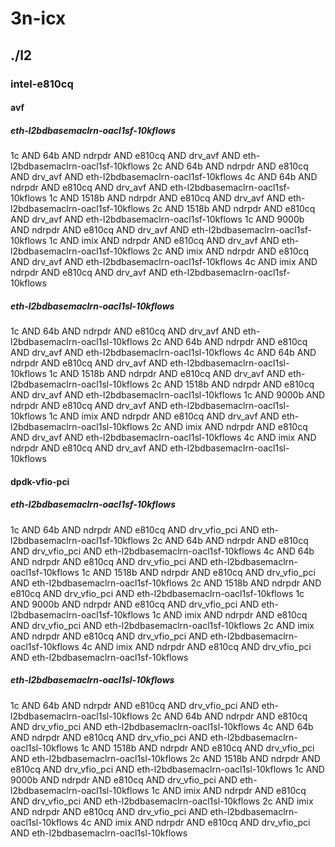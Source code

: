 # 3n-icx
## ./l2
### intel-e810cq
#### avf
##### eth-l2bdbasemaclrn-oacl1sf-10kflows
1c AND 64b AND ndrpdr AND e810cq AND drv_avf AND eth-l2bdbasemaclrn-oacl1sf-10kflows
2c AND 64b AND ndrpdr AND e810cq AND drv_avf AND eth-l2bdbasemaclrn-oacl1sf-10kflows
4c AND 64b AND ndrpdr AND e810cq AND drv_avf AND eth-l2bdbasemaclrn-oacl1sf-10kflows
1c AND 1518b AND ndrpdr AND e810cq AND drv_avf AND eth-l2bdbasemaclrn-oacl1sf-10kflows
2c AND 1518b AND ndrpdr AND e810cq AND drv_avf AND eth-l2bdbasemaclrn-oacl1sf-10kflows
1c AND 9000b AND ndrpdr AND e810cq AND drv_avf AND eth-l2bdbasemaclrn-oacl1sf-10kflows
1c AND imix AND ndrpdr AND e810cq AND drv_avf AND eth-l2bdbasemaclrn-oacl1sf-10kflows
2c AND imix AND ndrpdr AND e810cq AND drv_avf AND eth-l2bdbasemaclrn-oacl1sf-10kflows
4c AND imix AND ndrpdr AND e810cq AND drv_avf AND eth-l2bdbasemaclrn-oacl1sf-10kflows
##### eth-l2bdbasemaclrn-oacl1sl-10kflows
1c AND 64b AND ndrpdr AND e810cq AND drv_avf AND eth-l2bdbasemaclrn-oacl1sl-10kflows
2c AND 64b AND ndrpdr AND e810cq AND drv_avf AND eth-l2bdbasemaclrn-oacl1sl-10kflows
4c AND 64b AND ndrpdr AND e810cq AND drv_avf AND eth-l2bdbasemaclrn-oacl1sl-10kflows
1c AND 1518b AND ndrpdr AND e810cq AND drv_avf AND eth-l2bdbasemaclrn-oacl1sl-10kflows
2c AND 1518b AND ndrpdr AND e810cq AND drv_avf AND eth-l2bdbasemaclrn-oacl1sl-10kflows
1c AND 9000b AND ndrpdr AND e810cq AND drv_avf AND eth-l2bdbasemaclrn-oacl1sl-10kflows
1c AND imix AND ndrpdr AND e810cq AND drv_avf AND eth-l2bdbasemaclrn-oacl1sl-10kflows
2c AND imix AND ndrpdr AND e810cq AND drv_avf AND eth-l2bdbasemaclrn-oacl1sl-10kflows
4c AND imix AND ndrpdr AND e810cq AND drv_avf AND eth-l2bdbasemaclrn-oacl1sl-10kflows
#### dpdk-vfio-pci
##### eth-l2bdbasemaclrn-oacl1sf-10kflows
1c AND 64b AND ndrpdr AND e810cq AND drv_vfio_pci AND eth-l2bdbasemaclrn-oacl1sf-10kflows
2c AND 64b AND ndrpdr AND e810cq AND drv_vfio_pci AND eth-l2bdbasemaclrn-oacl1sf-10kflows
4c AND 64b AND ndrpdr AND e810cq AND drv_vfio_pci AND eth-l2bdbasemaclrn-oacl1sf-10kflows
1c AND 1518b AND ndrpdr AND e810cq AND drv_vfio_pci AND eth-l2bdbasemaclrn-oacl1sf-10kflows
2c AND 1518b AND ndrpdr AND e810cq AND drv_vfio_pci AND eth-l2bdbasemaclrn-oacl1sf-10kflows
1c AND 9000b AND ndrpdr AND e810cq AND drv_vfio_pci AND eth-l2bdbasemaclrn-oacl1sf-10kflows
1c AND imix AND ndrpdr AND e810cq AND drv_vfio_pci AND eth-l2bdbasemaclrn-oacl1sf-10kflows
2c AND imix AND ndrpdr AND e810cq AND drv_vfio_pci AND eth-l2bdbasemaclrn-oacl1sf-10kflows
4c AND imix AND ndrpdr AND e810cq AND drv_vfio_pci AND eth-l2bdbasemaclrn-oacl1sf-10kflows
##### eth-l2bdbasemaclrn-oacl1sl-10kflows
1c AND 64b AND ndrpdr AND e810cq AND drv_vfio_pci AND eth-l2bdbasemaclrn-oacl1sl-10kflows
2c AND 64b AND ndrpdr AND e810cq AND drv_vfio_pci AND eth-l2bdbasemaclrn-oacl1sl-10kflows
4c AND 64b AND ndrpdr AND e810cq AND drv_vfio_pci AND eth-l2bdbasemaclrn-oacl1sl-10kflows
1c AND 1518b AND ndrpdr AND e810cq AND drv_vfio_pci AND eth-l2bdbasemaclrn-oacl1sl-10kflows
2c AND 1518b AND ndrpdr AND e810cq AND drv_vfio_pci AND eth-l2bdbasemaclrn-oacl1sl-10kflows
1c AND 9000b AND ndrpdr AND e810cq AND drv_vfio_pci AND eth-l2bdbasemaclrn-oacl1sl-10kflows
1c AND imix AND ndrpdr AND e810cq AND drv_vfio_pci AND eth-l2bdbasemaclrn-oacl1sl-10kflows
2c AND imix AND ndrpdr AND e810cq AND drv_vfio_pci AND eth-l2bdbasemaclrn-oacl1sl-10kflows
4c AND imix AND ndrpdr AND e810cq AND drv_vfio_pci AND eth-l2bdbasemaclrn-oacl1sl-10kflows
